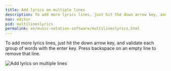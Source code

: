 ```yaml
---
title: Add lyrics on multiple lines
description: To add more lyrics lines, just hit the down arrow key, and validate each group of words with the enter key. Press backspace on an empty line to remove that line.
nav: editor
pid: multilineslyrics
permalink: en/music-notation-software/multilineslyrics.html
---
```


To add more lyrics lines, just hit the down arrow key, and validate each group of words with the enter key. Press backspace on an empty line to remove that line.

![Add lyrics on multiple lines](https://flat.io/img/help/editor_multilineslyrics_en.gif)